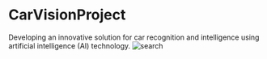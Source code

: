 # CarVisionProject
Developing an innovative solution for car recognition and intelligence using artificial intelligence (AI) technology.
![search](https://github.com/KhamessiTaha/CarVisionProject/assets/126385064/07459b02-6dbe-446b-9e2c-31fd9a6b1268)

